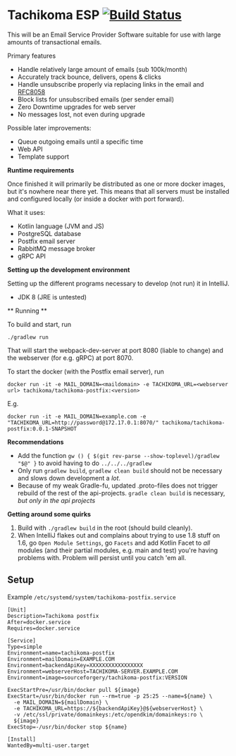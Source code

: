 Tachikoma ESP [![Build Status](https://travis-ci.org/SourceForgery/tachikoma.svg?branch=master)](https://travis-ci.org/SourceForgery/tachikoma)
=============

This will be an Email Service Provider Software suitable for use with large amounts of transactional
emails.

Primary features
* Handle relatively large amount of emails (sub 100k/month)
* Accurately track bounce, delivers, opens & clicks
* Handle unsubscribe properly via replacing links in the email and
  [RFC8058](https://tools.ietf.org/html/rfc8058)
* Block lists for unsubscribed emails (per sender email)
* Zero Downtime upgrades for web server
* No messages lost, not even during upgrade


Possible later improvements:
* Queue outgoing emails until a specific time
* Web API
* Template support


**Runtime requirements**

Once finished it will primarily be distributed as one or more docker images, but it's nowhere
near there yet. This means that all servers must be installed and configured locally (or inside a
docker with port forward).

What it uses:
* Kotlin language (JVM and JS)
* PostgreSQL database
* Postfix email server
* RabbitMQ message broker
* gRPC API

**Setting up the development environment**

Setting up the different programs necessary to develop (not run)
it in IntelliJ.

* JDK 8 (JRE is untested)

** Running **

To build and start, run
```
./gradlew run
```

That will start the webpack-dev-server at port 8080 (liable to change) and
the webserver (for e.g. gRPC) at port 8070.


To start the docker (with the Postfix email server), run
```
docker run -it -e MAIL_DOMAIN=<maildomain> -e TACHIKOMA_URL=<webserver url> tachikoma/tachikoma-postfix:<version>
```

E.g.
```
docker run -it -e MAIL_DOMAIN=example.com -e "TACHIKOMA_URL=http://password@172.17.0.1:8070/" tachikoma/tachikoma-postfix:0.0.1-SNAPSHOT
```

**Recommendations**
* Add the function ```gw () { $(git rev-parse --show-toplevel)/gradlew "$@" }``` to avoid having to do ```../../../gradlew```
* Only run ```gradlew build```, ```gradlew clean build``` should not be necessary and slows down development a *lot*.
* Because of my weak Gradle-fu, updated .proto-files does not trigger rebuild of
  the rest of the api-projects. ```gradle clean build``` is necessary,
  *but only in the api projects*


**Getting around some quirks**
1. Build with ```./gradlew build``` in the root (should build cleanly).
2. When IntelliJ flakes out and complains about trying to use 1.8 stuff on 1.6, go ```Open Module Settings```,
  go ```Facets``` and add Kotlin Facet to _all_ modules (and their partial modules, e.g. main and test) you're having
  problems with. Problem will persist until you catch 'em all.

## Setup ##
Example `/etc/systemd/system/tachikoma-postfix.service`
```
[Unit]
Description=Tachikoma postfix
After=docker.service
Requires=docker.service

[Service]
Type=simple
Environment=name=tachikoma-postfix
Environment=mailDomain=EXAMPLE.COM
Environment=backendApiKey=XXXXXXXXXXXXXXXXX
Environment=webserverHost=TACHIKOMA-SERVER.EXAMPLE.COM
Environment=image=sourceforgery/tachikoma-postfix:VERSION

ExecStartPre=/usr/bin/docker pull ${image}
ExecStart=/usr/bin/docker run --rm=true -p 25:25 --name=${name} \
  -e MAIL_DOMAIN=${mailDomain} \
  -e TACHIKOMA_URL=https://${backendApiKey}@${webserverHost} \
  -v /etc/ssl/private/domainkeys:/etc/opendkim/domainkeys:ro \
  ${image}
ExecStop=-/usr/bin/docker stop ${name}

[Install]
WantedBy=multi-user.target
```